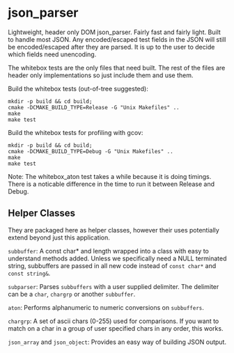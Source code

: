 <!------------------------------------------------------------------------------
# Copyright (C) 2015 Verizon.  All Rights Reserved.
# All Rights Reserved
#
#   Author: Donnevan "Scott" yeager
#   Date:   02/03/2015
#
#   Licensed under the Apache License, Version 2.0 (the "License");
#   you may not use this file except in compliance with the License.
#   You may obtain a copy of the License at
#
#       http://www.apache.org/licenses/LICENSE-2.0
#
#   Unless required by applicable law or agreed to in writing, software
#   distributed under the License is distributed on an "AS IS" BASIS,
#   WITHOUT WARRANTIES OR CONDITIONS OF ANY KIND, either express or implied.
#   See the License for the specific language governing permissions and
#   limitations under the License.
#
------------------------------------------------------------------------------>

json_parser
===========

Lightweight, header only DOM json_parser. Fairly fast and fairly light. Built to handle most JSON. Any encoded/escaped test fields in the JSON will still be encoded/escaped after they are parsed. It is up to the user to decide which fields need unencoding.

The whitebox tests are the only files that need built. The rest of the files are header only implementations so just include them and use them.

Build the whitebox tests (out-of-tree suggested):

    mkdir -p build && cd build;
    cmake -DCMAKE_BUILD_TYPE=Release -G "Unix Makefiles" ..
    make
    make test

Build the whitebox tests for profiling with gcov:

    mkdir -p build && cd build;
    cmake -DCMAKE_BUILD_TYPE=Debug -G "Unix Makefiles" ..
    make
    make test

Note: The whitebox_aton test takes a while because it is doing timings. There is a noticable difference in the time to run it between Release and Debug.


Helper Classes
--------------

They are packaged here as helper classes, however their uses potentially extend beyond just this application.

`subbuffer`: A const char* and length wrapped into a class with easy to understand methods added. Unless we specifically need a NULL terminated string, subbuffers are passed in all new code instead of `const char*` and `const string&`.

`subparser`: Parses `subbuffers` with a user supplied delimiter. The delimiter can be a `char`, `chargrp` or another `subbuffer`.

`aton`: Performs alphanumeric to numeric conversions on `subbuffers`.

`chargrp`: A set of ascii chars (0-255) used for comparisons. If you want to match on a char in a group of user specified chars in any order, this works.

`json_array` and `json_object`: Provides an easy way of building JSON output.
